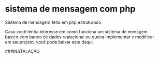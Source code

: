 # sistema de mensagem com php
Sistema de mensagem feito em php estruturado

Caso você tenha interesse em como funciona um sistema de mensgem básico com banco de dados realacional ou queira implementar e modificar em seuprojeto, você pode baixar este daqui.

###INSTALAÇÃO
